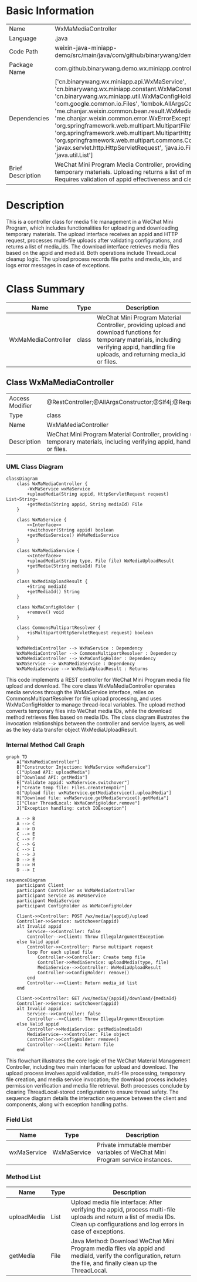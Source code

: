 # Basic Information

|      |      |
|------|------|
| Name | WxMaMediaController |
| Language | .java |
| Code Path | weixin-java-miniapp-demo/src/main/java/com/github/binarywang/demo/wx/miniapp/controller/WxMaMediaController.java |
| Package Name | com.github.binarywang.demo.wx.miniapp.controller |
| Dependencies | ['cn.binarywang.wx.miniapp.api.WxMaService', 'cn.binarywang.wx.miniapp.constant.WxMaConstants', 'cn.binarywang.wx.miniapp.util.WxMaConfigHolder', 'com.google.common.collect.Lists', 'com.google.common.io.Files', 'lombok.AllArgsConstructor', 'lombok.extern.slf4j.Slf4j', 'me.chanjar.weixin.common.bean.result.WxMediaUploadResult', 'me.chanjar.weixin.common.error.WxErrorException', 'org.springframework.web.bind.annotation', 'org.springframework.web.multipart.MultipartFile', 'org.springframework.web.multipart.MultipartHttpServletRequest', 'org.springframework.web.multipart.commons.CommonsMultipartResolver', 'javax.servlet.http.HttpServletRequest', 'java.io.File', 'java.io.IOException', 'java.util.Iterator', 'java.util.List'] |
| Brief Description | WeChat Mini Program Media Controller, providing functions for uploading and downloading temporary materials. Uploading returns a list of media_ids, while downloading returns media files. Requires validation of appid effectiveness and cleanup of ThreadLocal after operations. |

# Description

This is a controller class for media file management in a WeChat Mini Program, which includes functionalities for uploading and downloading temporary materials. The upload interface receives an appid and HTTP request, processes multi-file uploads after validating configurations, and returns a list of media_ids. The download interface retrieves media files based on the appid and mediaId. Both operations include ThreadLocal cleanup logic. The upload process records file paths and media_ids, and logs error messages in case of exceptions.

# Class Summary

| Name   | Type  | Description |
|-------|------|-------------|
| WxMaMediaController | class | WeChat Mini Program Material Controller, providing upload and download functions for temporary materials, including verifying appid, handling file uploads, and returning media_id or files. |



## Class WxMaMediaController

|      |      |
|------|------|
| Access Modifier | @RestController;@AllArgsConstructor;@Slf4j;@RequestMapping("/wx/media/{appid}");public |
| Type | class |
| Name | WxMaMediaController |
| Description | WeChat Mini Program Material Controller, providing upload and download functions for temporary materials, including verifying appid, handling file uploads, and returning media_id or files. |


### UML Class Diagram

```mermaid
classDiagram
    class WxMaMediaController {
        -WxMaService wxMaService
        +uploadMedia(String appid, HttpServletRequest request) List~String~
        +getMedia(String appid, String mediaId) File
    }

    class WxMaService {
        <<Interface>>
        +switchover(String appid) boolean
        +getMediaService() WxMaMediaService
    }

    class WxMaMediaService {
        <<Interface>>
        +uploadMedia(String type, File file) WxMediaUploadResult
        +getMedia(String mediaId) File
    }

    class WxMediaUploadResult {
        +String mediaId
        +getMediaId() String
    }

    class WxMaConfigHolder {
        +remove() void
    }

    class CommonsMultipartResolver {
        +isMultipart(HttpServletRequest request) boolean
    }

    WxMaMediaController --> WxMaService : Dependency
    WxMaMediaController --> CommonsMultipartResolver : Dependency
    WxMaMediaController --> WxMaConfigHolder : Dependency
    WxMaService --> WxMaMediaService : Dependency
    WxMaMediaService --> WxMediaUploadResult : Returns
```

This code implements a REST controller for WeChat Mini Program media file upload and download. The core class WxMaMediaController operates media services through the WxMaService interface, relies on CommonsMultipartResolver for file upload processing, and uses WxMaConfigHolder to manage thread-local variables. The upload method converts temporary files into WeChat media IDs, while the download method retrieves files based on media IDs. The class diagram illustrates the invocation relationships between the controller and service layers, as well as the key data transfer object WxMediaUploadResult.


### Internal Method Call Graph

```mermaid
graph TD
    A["WxMaMediaController"]
    B["Constructor Injection: WxMaService wxMaService"]
    C["Upload API: uploadMedia"]
    D["Download API: getMedia"]
    E["Validate appid: wxMaService.switchover"]
    F["Create temp file: Files.createTempDir"]
    G["Upload file: wxMaService.getMediaService().uploadMedia"]
    H["Download file: wxMaService.getMediaService().getMedia"]
    I["Clear ThreadLocal: WxMaConfigHolder.remove"]
    J["Exception handling: catch IOException"]

    A --> B
    A --> C
    A --> D
    C --> E
    C --> F
    C --> G
    C --> I
    C --> J
    D --> E
    D --> H
    D --> I
```

```mermaid
sequenceDiagram
    participant Client
    participant Controller as WxMaMediaController
    participant Service as WxMaService
    participant MediaService
    participant ConfigHolder as WxMaConfigHolder

    Client->>Controller: POST /wx/media/{appid}/upload
    Controller->>Service: switchover(appid)
    alt Invalid appid
        Service-->>Controller: false
        Controller-->>Client: Throw IllegalArgumentException
    else Valid appid
        Controller->>Controller: Parse multipart request
        loop For each upload file
            Controller->>Controller: Create temp file
            Controller->>MediaService: uploadMedia(type, file)
            MediaService-->>Controller: WxMediaUploadResult
            Controller->>ConfigHolder: remove()
        end
        Controller-->>Client: Return media_id list
    end

    Client->>Controller: GET /wx/media/{appid}/download/{mediaId}
    Controller->>Service: switchover(appid)
    alt Invalid appid
        Service-->>Controller: false
        Controller-->>Client: Throw IllegalArgumentException
    else Valid appid
        Controller->>MediaService: getMedia(mediaId)
        MediaService-->>Controller: File object
        Controller->>ConfigHolder: remove()
        Controller-->>Client: Return file
    end
```

This flowchart illustrates the core logic of the WeChat Material Management Controller, including two main interfaces for upload and download. The upload process involves appid validation, multi-file processing, temporary file creation, and media service invocation; the download process includes permission verification and media file retrieval. Both processes conclude by clearing ThreadLocal-stored configuration to ensure thread safety. The sequence diagram details the interaction sequence between the client and components, along with exception handling paths.

### Field List

| Name  | Type  | Description |
|-------|-------|------|
| wxMaService | WxMaService | Private immutable member variables of WeChat Mini Program service instances. |

### Method List

| Name  | Type  | Description |
|-------|-------|------|
| uploadMedia | List<String> | Upload media file interface: After verifying the appid, process multi-file uploads and return a list of media IDs. Clean up configurations and log errors in case of exceptions. |
| getMedia | File | Java Method: Download WeChat Mini Program media files via appid and mediaId, verify the configuration, return the file, and finally clean up the ThreadLocal. |




